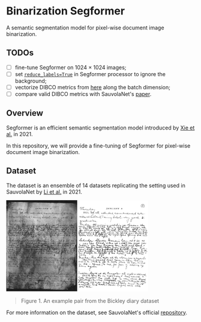 # Binarization Segformer

A semantic segmentation model for pixel-wise document image binarization.

## TODOs

- [ ] fine-tune Segformer on 1024 $\times$ 1024 images;
- [ ] set [`reduce_labels=True`](https://huggingface.co/docs/transformers/main/model_doc/segformer#transformers.SegformerImageProcessor.do_reduce_labels) in Segformer processor to ignore the background;
- [ ] vectorize DIBCO metrics from [here](https://github.com/Leedeng/SauvolaNet/blob/main/SauvolaDocBin/metrics.py) along the batch dimension;
- [ ] compare valid DIBCO metrics with SauvolaNet's [paper](https://arxiv.org/pdf/2105.05521.pdf).

## Overview

Segformer is an efficient semantic segmentation model introduced by [Xie et al.](https://arxiv.org/abs/2105.15203) in 2021.

In this repository, we will provide a fine-tuning of Segformer for pixel-wise document image binarization.

## Dataset

The dataset is an ensemble of 14 datasets replicating the setting used in SauvolaNet by [Li et al.](https://arxiv.org/abs/2105.05521) in 2021.

<img src="images/example.png" width="75%" />

> Figure 1. An example pair from the Bickley diary dataset

For more information on the dataset, see SauvolaNet's official [repository](https://github.com/Leedeng/SauvolaNet).
